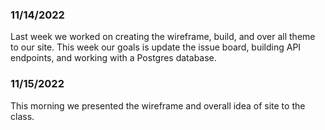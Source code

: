 ### 11/14/2022
Last week we worked on creating the wireframe, build, and over all theme to our site. This week our goals is update the issue board, building API endpoints, and working with a Postgres database.

### 11/15/2022
This morning we presented the wireframe and overall idea of site to the class.

